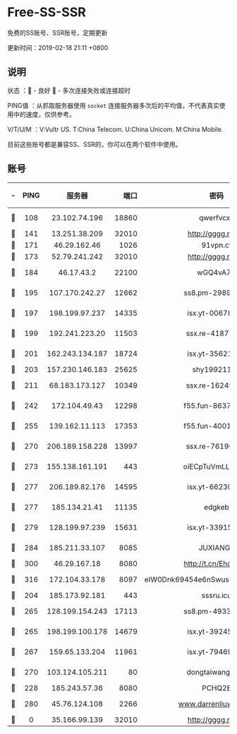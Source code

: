 # Free-SS-SSR

免费的SS账号、SSR账号，定期更新

更新时间：2019-02-18 21:11 +0800

## 说明

状态     ：🙂 - 良好 🙁 - 多次连接失败或连接超时

PING值   ：从抓取服务器使用 `socket` 连接服务器多次后的平均值，不代表真实使用中的速度，仅供参考。

V/T/U/M  ：V:Vultr US. T:China Telecom. U:China Unicom. M:China Mobile.

目前这些账号都是兼容SS、SSR的，你可以在两个软件中使用。

## 账号

|-|PING|服务器|端口|密码|加密方式|区域|V/T/U/M|
|:----:|:----:|:-----:|-----:|:----:|:----:|:----:|:----:|
|🙂|108|23.102.74.196|18860|qwerfvcxz|aes-256-gcm|JP|7↑/9↑/9↑/10↑|
|🙂|141|13.251.38.209|32010|http://gggg.rocks|chacha20|SG|6↑/8↑/7↑/9↑|
|🙂|171|46.29.162.46|1026|91vpn.cf|rc4-md5|RU|10↑/9↑/8↑/10↑|
|🙂|173|52.79.241.242|32010|http://gggg.rocks|chacha20|KR|8↑/9↑/10↑/7↑|
|🙂|184|46.17.43.2|22100|wGQ4vA7D|aes-256-gcm|RU|8↑/10↑/10↑/10↑|
|🙂|195|107.170.242.27|12662|ss8.pm-29895906|aes-256-cfb|US|10↑/10↑/10↑/10↑|
|🙂|197|198.199.97.237|14335|isx.yt-00678289|aes-256-cfb|US|10↑/10↑/10↑/10↑|
|🙂|199|192.241.223.20|11503|ssx.re-41871836|aes-256-cfb|US|5↑/6↑/6↑/6↑|
|🙂|201|162.243.134.187|18724|isx.yt-35621483|aes-256-cfb|US|10↑/10↑/10↑/10↑|
|🙂|203|157.230.146.183|25625|shy19921124|rc4-md5|US|10↑/10↑/10↑/10↑|
|🙂|211|68.183.173.127|10349|ssx.re-16249427|aes-256-cfb|US|5↑/6↑/6↑/6↑|
|🙂|242|172.104.49.43|12298|f55.fun-86373807|aes-256-cfb|SG|9↑/9↑/10↑/9↑|
|🙂|255|139.162.11.113|17353|f55.fun-40016960|aes-256-cfb|SG|9↑/9↑/10↑/9↑|
|🙂|270|206.189.158.228|13997|ssx.re-76196312|aes-256-cfb|SG|5↑/6↑/6↑/6↑|
|🙂|273|155.138.161.191|443|oiECpTuVmLLxk4Ts|aes-256-cfb|US|2↓/10↑/10↑/10↑|
|🙂|277|206.189.82.176|14595|isx.yt-66230014|aes-256-cfb|SG|10↑/10↑/10↑/10↑|
|🙂|277|185.134.21.41|11135|edgkeb|aes-256-cfb|GB|10↑/10↑/10↑/10↑|
|🙂|279|128.199.97.239|15631|isx.yt-33915830|aes-256-cfb|SG|10↑/10↑/10↑/10↑|
|🙂|284|185.211.33.107|8085|JUXIANGE|aes-128-ctr|US|10↑/10↑/10↑/10↑|
|🙂|300|46.29.167.18|8080|http://t.cn/EhdmTxe|rc4-md5|RU|10↑/10↑/10↑/10↑|
|🙂|316|172.104.33.178|8097|eIW0Dnk69454e6nSwuspv9DmS201tQ0D|aes-256-cfb|SG|10↑/10↑/10↑/10↑|
|🙂|204|185.173.92.181|443|sssru.icu|rc4-md5|RU|9↑/9↑/10↑/9↑|
|🙂|265|128.199.154.243|17113|ss8.pm-49338576|aes-256-cfb|SG|10↑/10↑/10↑/10↑|
|🙂|265|198.199.100.178|14679|isx.yt-39245989|aes-256-cfb|US|10↑/10↑/10↑/10↑|
|🙂|267|159.65.133.204|11961|isx.yt-79469931|aes-256-cfb|SG|10↑/10↑/10↑/10↑|
|🙂|270|103.124.105.211|80|dongtaiwang.com|aes-256-cfb|US|10↑/10↑/10↑/10↑|
|🙂|228|185.243.57.36|8080|PCHQ2E|rc4-md5|US|10↑/9↑/8↑/9↑|
|🙁|280|45.76.124.108|2266|www.darrenliuwei.com|aes-256-cfb|AU|9↑/10↑/10↑/10↑|
|🙁|0|35.166.99.139|32010|http://gggg.rocks|chacha20|US|8↑/8↑/8↑/8↑|
